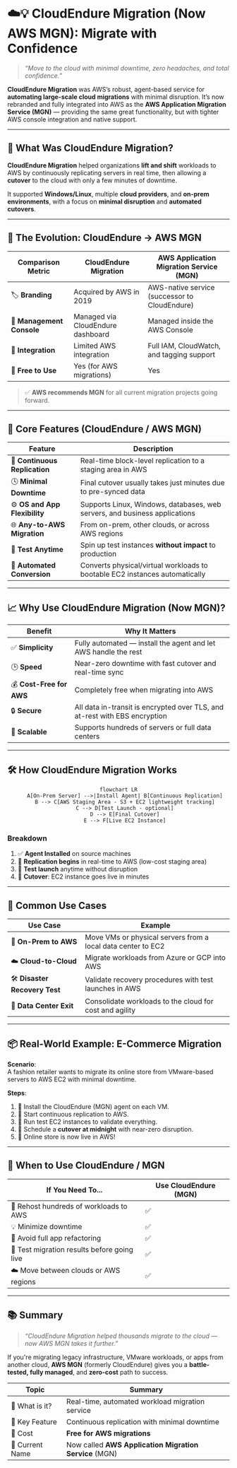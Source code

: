 # ☁️💡 **CloudEndure Migration (Now AWS MGN): Migrate with Confidence**

> _“Move to the cloud with minimal downtime, zero headaches, and total confidence.”_

**CloudEndure Migration** was AWS’s robust, agent-based service for **automating large-scale cloud migrations** with minimal disruption. It’s now rebranded and fully integrated into AWS as the **AWS Application Migration Service (MGN)** — providing the same great functionality, but with tighter AWS console integration and native support.

---

## 🧠 **What Was CloudEndure Migration?**

**CloudEndure Migration** helped organizations **lift and shift** workloads to AWS by continuously replicating servers in real time, then allowing a **cutover** to the cloud with only a few minutes of downtime.

It supported **Windows/Linux**, multiple **cloud providers**, and **on-prem environments**, with a focus on **minimal disruption** and **automated cutovers**.

---

## 🔄 **The Evolution: CloudEndure → AWS MGN**

| Comparison Metric         | CloudEndure Migration             | AWS Application Migration Service (MGN)       |
| ------------------------- | --------------------------------- | --------------------------------------------- |
| 🏷️ **Branding**           | Acquired by AWS in 2019           | AWS-native service (successor to CloudEndure) |
| 🧰 **Management Console** | Managed via CloudEndure dashboard | Managed inside the AWS Console                |
| 🔌 **Integration**        | Limited AWS integration           | Full IAM, CloudWatch, and tagging support     |
| 💸 **Free to Use**        | Yes (for AWS migrations)          | Yes                                           |

> ✅ **AWS recommends MGN** for all current migration projects going forward.

---

## 🔧 **Core Features (CloudEndure / AWS MGN)**

| Feature                       | Description                                                                 |
| ----------------------------- | --------------------------------------------------------------------------- |
| 🔁 **Continuous Replication** | Real-time block-level replication to a staging area in AWS                  |
| 🕓 **Minimal Downtime**       | Final cutover usually takes just minutes due to pre-synced data             |
| ⚙️ **OS and App Flexibility** | Supports Linux, Windows, databases, web servers, and business applications  |
| 🌐 **Any-to-AWS Migration**   | From on-prem, other clouds, or across AWS regions                           |
| 🧪 **Test Anytime**           | Spin up test instances **without impact** to production                     |
| 🧰 **Automated Conversion**   | Converts physical/virtual workloads to bootable EC2 instances automatically |

---

## 📈 **Why Use CloudEndure Migration (Now MGN)?**

| Benefit                  | Why It Matters                                                             |
| ------------------------ | -------------------------------------------------------------------------- |
| ✅ **Simplicity**        | Fully automated — install the agent and let AWS handle the rest            |
| 🕒 **Speed**             | Near-zero downtime with fast cutover and real-time sync                    |
| 💰 **Cost-Free for AWS** | Completely free when migrating into AWS                                    |
| 🔒 **Secure**            | All data in-transit is encrypted over TLS, and at-rest with EBS encryption |
| 🔄 **Scalable**          | Supports hundreds of servers or full data centers                          |

---

## 🛠️ **How CloudEndure Migration Works**

<div align="center">

```mermaid
flowchart LR
    A[On-Prem Server] -->|Install Agent| B[Continuous Replication]
    B --> C[AWS Staging Area - S3 + EC2 lightweight tracking]
    C --> D[Test Launch - optional]
    D --> E[Final Cutover]
    E --> F[Live EC2 Instance]
```

</div>

### Breakdown

1. ✅ **Agent Installed** on source machines
2. 🔄 **Replication begins** in real-time to AWS (low-cost staging area)
3. 🧪 **Test launch** anytime without disruption
4. 🚀 **Cutover**: EC2 instance goes live in minutes

---

## 🔄 **Common Use Cases**

| Use Case                      | Example                                                      |
| ----------------------------- | ------------------------------------------------------------ |
| 🏢 **On-Prem to AWS**         | Move VMs or physical servers from a local data center to EC2 |
| ☁️ **Cloud-to-Cloud**         | Migrate workloads from Azure or GCP into AWS                 |
| 🛠️ **Disaster Recovery Test** | Validate recovery procedures with test launches in AWS       |
| 🧳 **Data Center Exit**       | Consolidate workloads to the cloud for cost and agility      |

---

## 📦 **Real-World Example: E-Commerce Migration**

**Scenario**:  
A fashion retailer wants to migrate its online store from VMware-based servers to AWS EC2 with minimal downtime.

**Steps**:

1. 🧩 Install the CloudEndure (MGN) agent on each VM.
2. 🔄 Start continuous replication to AWS.
3. 🧪 Run test EC2 instances to validate everything.
4. 🚀 Schedule a **cutover at midnight** with near-zero disruption.
5. 🎉 Online store is now live in AWS!

---

## 🧭 **When to Use CloudEndure / MGN**

| If You Need To...                           | Use CloudEndure (MGN) |
| ------------------------------------------- | --------------------- |
| 🔁 Rehost hundreds of workloads to AWS      | ✅                    |
| 💡 Minimize downtime                        | ✅                    |
| 🚀 Avoid full app refactoring               | ✅                    |
| 🧪 Test migration results before going live | ✅                    |
| ☁️ Move between clouds or AWS regions       | ✅                    |

---

## 📚 **Summary**

> _“CloudEndure Migration helped thousands migrate to the cloud — now AWS MGN takes it further.”_

If you're migrating legacy infrastructure, VMware workloads, or apps from another cloud, **AWS MGN** (formerly CloudEndure) gives you a **battle-tested, fully managed**, and **zero-cost** path to success.

| Topic           | Summary                                                |
| --------------- | ------------------------------------------------------ |
| 🧠 What is it?  | Real-time, automated workload migration service        |
| 🔁 Key Feature  | Continuous replication with minimal downtime           |
| 💸 Cost         | **Free for AWS migrations**                            |
| 🏁 Current Name | Now called **AWS Application Migration Service** (MGN) |
